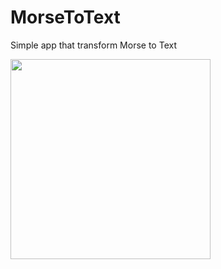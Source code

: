 # MorseToText
<p>Simple app that transform Morse to Text</p>
<img src="https://i.imgur.com/Y07IEQc.gif" height="320px"/>
